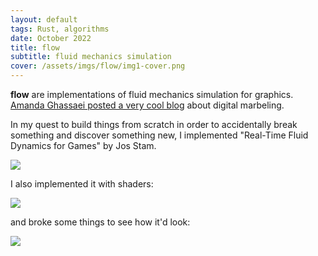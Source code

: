 ```yaml
---
layout: default
tags: Rust, algorithms
date: October 2022
title: flow
subtitle: fluid mechanics simulation
cover: /assets/imgs/flow/img1-cover.png
---
```


**flow** are implementations of fluid mechanics simulation for graphics. [Amanda Ghassaei posted a very cool blog](https://blog.amandaghassaei.com/2022/10/25/digital-marbling/) about digital marbeling.

In my quest to build things from scratch in order to accidentally break something and discover something new, 
I implemented "Real-Time Fluid Dynamics for Games" by Jos Stam.

<img class="fullwidth" src="/assets/imgs/flow/img1.png">

I also implemented it with shaders:

<img class="fullwidth" src="/assets/imgs/flow/img2.png">

and broke some things to see how it'd look:

<img class="fullwidth" src="/assets/imgs/flow/img3.png">
